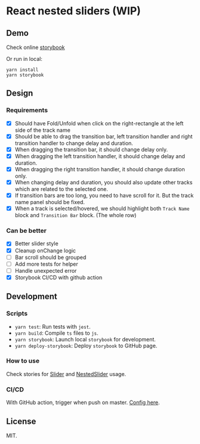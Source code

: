 # React nested sliders (WIP)

## Demo
Check online [storybook](https://apolkingg8.github.io/react-nested-sliders/)

Or run in local:
```
yarn install
yarn storybook
```

## Design

### Requirements
- [x] Should have Fold/Unfold when click on the right-rectangle at the left side of the track name
- [x] Should be able to drag the transition bar, left transition handler and right transition handler to change delay and duration.
- [x] When dragging the transition bar, it should change delay only.
- [x] When dragging the left transition handler, it should change delay and duration.
- [x] When dragging the right transition handler, it should change duration only.
- [x] When changing delay and duration, you should also update other tracks which are related to the selected one.
- [x] If transition bars are too long, you need to have scroll for it. But the track name panel should be fixed.
- [x] When a track is selected/hovered, we should highlight both `Track Name` block and `Transition Bar` block. (The whole row)

### Can be better
- [x] Better slider style
- [x] Cleanup onChange logic
- [ ] Bar scroll should be grouped
- [ ] Add more tests for helper
- [ ] Handle unexpected error  
- [x] Storybook CI/CD with github action

## Development

### Scripts
* `yarn test`: Run tests with `jest`.
* `yarn build`: Compile `ts` files to `js`.
* `yarn storybook`: Launch local `storybook` for development.
* `yarn deploy-storybook`: Deploy `storybook` to GitHub page.

### How to use
Check stories for [Slider](src/Slider.stories.tsx) and [NestedSlider](src/NestedSlider.stories.tsx) usage.

### CI/CD
With GitHub action, trigger when push on master. [Config here](.github/workflows/main.yaml).

## License
MIT.